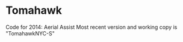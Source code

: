Tomahawk
========

Code for 2014: Aerial Assist
Most recent version and working copy is "TomahawkNYC-S"
